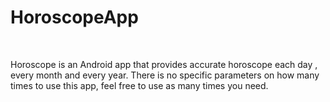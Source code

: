 # HoroscopeApp
<br>

Horoscope is an Android app that provides accurate horoscope each day , every month and every year. There is no specific parameters on how many times to use this app, feel free to use as many times you need.
